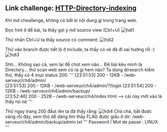 ## Link challenge: [HTTP-Directory-indexing](https://www.root-me.org/en/Challenges/Web-Server/HTTP-Directory-indexing)

Khi mở cheallenge, không có bất kì nội dung gì trong trang web.

Đọc hint ở đề bài, ta thấy gợi ý mở source view (Ctrl+U)
![hdi1](https://imgur.com/9yqXfNz)

Thử nhấn Ctrl+U ta thấy source có comment:
![hdi2](https://imgur.com/vUEkySg)

Thử vào branch được tiết lộ ở include, ta thấy có vẻ đã đi sai hướng rồi :(
![hdi3](https://imgur.com/lFice5m)

Shh... Không sao cả, xem lại đề chút xem nào... Đề bài kêu mình là Directory... thử scan web xem có ra gì hem nào?
Ta dùng dirsearch kiếm thử, thấy có 4 mục status 200:
'''
[23:51:53] 200 -   12KB - /web-serveur/ch4/admin/                           
[23:51:53] 200 -   12KB - /web-serveur/ch4/admin/?/login
[23:51:54] 200 -   12KB - /web-serveur/ch4/admin/backup/                                  
[23:52:46] 200 -  252B  - /web-serveur/ch4/index.html  --> cái này mới vào là thấy rùi nè
'''

Thử ngay trang 200 đầut iên ta đã thấy rằng:
![hdi4](https://imgur.com/yrJQ3KB)
Chà chà, bắt được vàng rồi đây, xem thử dễ dàng tìm thấy FLAG được giấu ở dir: /web-serveur/ch4/admin/backup/admin.txt
'''
Password / Mot de passe : LINUX
'''
